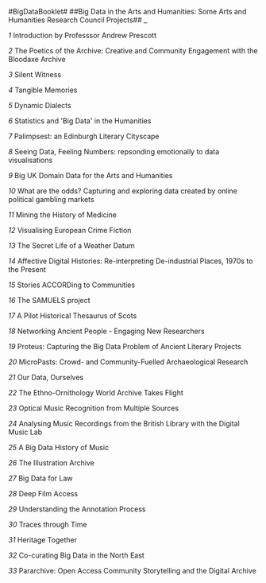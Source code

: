 #BigDataBooklet#
##Big Data in the Arts and Humanities: Some Arts and Humanities Research Council Projects##
_

*1* Introduction by Professsor Andrew Prescott

*2* The Poetics of the Archive: Creative and Community Engagement with the Bloodaxe Archive

*3* Silent Witness

*4* Tangible Memories

*5* Dynamic Dialects

*6* Statistics and 'Big Data' in the Humanities

*7* Palimpsest: an Edinburgh Literary Cityscape

*8* Seeing Data, Feeling Numbers: repsonding emotionally to data visualisations 

*9* Big UK Domain Data for the Arts and Humanities 

*10* What are the odds?  Capturing and exploring data created by online political gambling markets

*11* Mining the History of Medicine

*12* Visualising European Crime Fiction

*13* The Secret Life of a Weather Datum

*14* Affective Digital Histories: Re-interpreting De-industrial Places, 1970s to the Present

*15* Stories ACCORDing to Communities

*16* The SAMUELS project

*17* A Pilot Historical Thesaurus of Scots

*18* Networking Ancient People - Engaging New Researchers

*19* Proteus: Capturing the Big Data Problem of Ancient Literary Projects

*20* MicroPasts: Crowd- and Community-Fuelled Archaeological Research

*21* Our Data, Ourselves

*22* The Ethno-Ornithology World Archive Takes Flight

*23* Optical Music Recognition from Multiple Sources

*24* Analysing Music Recordings from the British Library with the Digital Music Lab 

*25* A Big Data History of Music

*26* The Illustration Archive

*27* Big Data for Law

*28* Deep Film Access

*29* Understanding the Annotation Process

*30* Traces through Time

*31* Heritage Together

*32* Co-curating Big Data in the North East

*33* Pararchive: Open Access Community Storytelling and the Digital Archive
